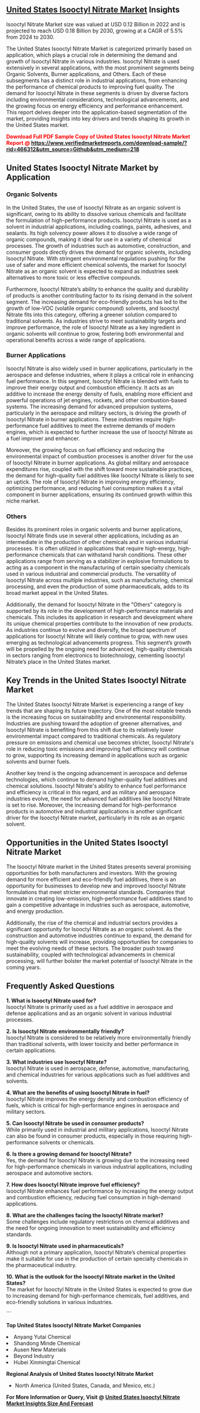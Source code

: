 <h2><a href="https://www.verifiedmarketreports.com/download-sample/?rid=466312&amp;utm_source=Github&amp;utm_medium=218" target="_blank">United States Isooctyl Nitrate Market</a> Insights</h2><p>Isooctyl Nitrate Market size was valued at USD 0.12 Billion in 2022 and is projected to reach USD 0.18 Billion by 2030, growing at a CAGR of 5.5% from 2024 to 2030.</p><p> <p>The United States Isooctyl Nitrate Market is categorized primarily based on application, which plays a crucial role in determining the demand and growth of Isooctyl Nitrate in various industries. Isooctyl Nitrate is used extensively in several applications, with the most prominent segments being Organic Solvents, Burner applications, and Others. Each of these subsegments has a distinct role in industrial applications, from enhancing the performance of chemical products to improving fuel quality. The demand for Isooctyl Nitrate in these segments is driven by diverse factors including environmental considerations, technological advancements, and the growing focus on energy efficiency and performance enhancement. This report delves deeper into the application-based segmentation of the market, providing insights into key drivers and trends shaping its growth in the United States market.</p> <p><strong><p><span class=""><span style="color: #ff0000;"><strong>Download Full PDF Sample Copy of United States Isooctyl Nitrate Market Report</strong> @ </span><a href="https://www.verifiedmarketreports.com/download-sample/?rid=466312&amp;utm_source=Github&amp;utm_medium=218" target="_blank">https://www.verifiedmarketreports.com/download-sample/?rid=466312&amp;utm_source=Github&amp;utm_medium=218</a></span></p></strong></p> <h2>United States Isooctyl Nitrate Market by Application</h2> <h3>Organic Solvents</h3> <p>In the United States, the use of Isooctyl Nitrate as an organic solvent is significant, owing to its ability to dissolve various chemicals and facilitate the formulation of high-performance products. Isooctyl Nitrate is used as a solvent in industrial applications, including coatings, paints, adhesives, and sealants. Its high solvency power allows it to dissolve a wide range of organic compounds, making it ideal for use in a variety of chemical processes. The growth of industries such as automotive, construction, and consumer goods directly drives the demand for organic solvents, including Isooctyl Nitrate. With stringent environmental regulations pushing for the use of safer and more efficient chemical solvents, the market for Isooctyl Nitrate as an organic solvent is expected to expand as industries seek alternatives to more toxic or less effective compounds.</p> <p>Furthermore, Isooctyl Nitrate’s ability to enhance the quality and durability of products is another contributing factor to its rising demand in the solvent segment. The increasing demand for eco-friendly products has led to the growth of low-VOC (volatile organic compound) solvents, and Isooctyl Nitrate fits into this category, offering a greener solution compared to traditional solvents. As industries strive to meet sustainability targets and improve performance, the role of Isooctyl Nitrate as a key ingredient in organic solvents will continue to grow, fostering both environmental and operational benefits across a wide range of applications.</p> <h3>Burner Applications</h3> <p>Isooctyl Nitrate is also widely used in burner applications, particularly in the aerospace and defense industries, where it plays a critical role in enhancing fuel performance. In this segment, Isooctyl Nitrate is blended with fuels to improve their energy output and combustion efficiency. It acts as an additive to increase the energy density of fuels, enabling more efficient and powerful operations of jet engines, rockets, and other combustion-based systems. The increasing demand for advanced propulsion systems, particularly in the aerospace and military sectors, is driving the growth of Isooctyl Nitrate in burner applications. These industries require high-performance fuel additives to meet the extreme demands of modern engines, which is expected to further increase the use of Isooctyl Nitrate as a fuel improver and enhancer.</p> <p>Moreover, the growing focus on fuel efficiency and reducing the environmental impact of combustion processes is another driver for the use of Isooctyl Nitrate in burner applications. As global military and aerospace expenditures rise, coupled with the shift toward more sustainable practices, the demand for high-quality fuel additives like Isooctyl Nitrate is likely to see an uptick. The role of Isooctyl Nitrate in improving energy efficiency, optimizing performance, and reducing fuel consumption makes it a vital component in burner applications, ensuring its continued growth within this niche market.</p> <h3>Others</h3> <p>Besides its prominent roles in organic solvents and burner applications, Isooctyl Nitrate finds use in several other applications, including as an intermediate in the production of other chemicals and in various industrial processes. It is often utilized in applications that require high-energy, high-performance chemicals that can withstand harsh conditions. These other applications range from serving as a stabilizer in explosive formulations to acting as a component in the manufacturing of certain specialty chemicals used in various industrial and commercial products. The versatility of Isooctyl Nitrate across multiple industries, such as manufacturing, chemical processing, and even the production of some pharmaceuticals, adds to its broad market appeal in the United States.</p> <p>Additionally, the demand for Isooctyl Nitrate in the "Others" category is supported by its role in the development of high-performance materials and chemicals. This includes its application in research and development where its unique chemical properties contribute to the innovation of new products. As industries continue to evolve and diversify, the broad spectrum of applications for Isooctyl Nitrate will likely continue to grow, with new uses emerging as technological advancements progress. This segment’s growth will be propelled by the ongoing need for advanced, high-quality chemicals in sectors ranging from electronics to biotechnology, cementing Isooctyl Nitrate’s place in the United States market.</p> <h2>Key Trends in the United States Isooctyl Nitrate Market</h2> <p>The United States Isooctyl Nitrate Market is experiencing a range of key trends that are shaping its future trajectory. One of the most notable trends is the increasing focus on sustainability and environmental responsibility. Industries are pushing toward the adoption of greener alternatives, and Isooctyl Nitrate is benefiting from this shift due to its relatively lower environmental impact compared to traditional chemicals. As regulatory pressure on emissions and chemical use becomes stricter, Isooctyl Nitrate's role in reducing toxic emissions and improving fuel efficiency will continue to grow, supporting its increasing demand in applications such as organic solvents and burner fuels.</p> <p>Another key trend is the ongoing advancement in aerospace and defense technologies, which continue to demand higher-quality fuel additives and chemical solutions. Isooctyl Nitrate's ability to enhance fuel performance and efficiency is critical in this regard, and as military and aerospace industries evolve, the need for advanced fuel additives like Isooctyl Nitrate is set to rise. Moreover, the increasing demand for high-performance products in automotive and industrial applications is another significant driver for the Isooctyl Nitrate market, particularly in its role as an organic solvent.</p> <h2>Opportunities in the United States Isooctyl Nitrate Market</h2> <p>The Isooctyl Nitrate market in the United States presents several promising opportunities for both manufacturers and investors. With the growing demand for more efficient and eco-friendly fuel additives, there is an opportunity for businesses to develop new and improved Isooctyl Nitrate formulations that meet stricter environmental standards. Companies that innovate in creating low-emission, high-performance fuel additives stand to gain a competitive advantage in industries such as aerospace, automotive, and energy production.</p> <p>Additionally, the rise of the chemical and industrial sectors provides a significant opportunity for Isooctyl Nitrate as an organic solvent. As the construction and automotive industries continue to expand, the demand for high-quality solvents will increase, providing opportunities for companies to meet the evolving needs of these sectors. The broader push toward sustainability, coupled with technological advancements in chemical processing, will further bolster the market potential of Isooctyl Nitrate in the coming years.</p> <h2>Frequently Asked Questions</h2> <p><strong>1. What is Isooctyl Nitrate used for?</strong><br> Isooctyl Nitrate is primarily used as a fuel additive in aerospace and defense applications and as an organic solvent in various industrial processes.</p> <p><strong>2. Is Isooctyl Nitrate environmentally friendly?</strong><br> Isooctyl Nitrate is considered to be relatively more environmentally friendly than traditional solvents, with lower toxicity and better performance in certain applications.</p> <p><strong>3. What industries use Isooctyl Nitrate?</strong><br> Isooctyl Nitrate is used in aerospace, defense, automotive, manufacturing, and chemical industries for various applications such as fuel additives and solvents.</p> <p><strong>4. What are the benefits of using Isooctyl Nitrate in fuel?</strong><br> Isooctyl Nitrate improves the energy density and combustion efficiency of fuels, which is critical for high-performance engines in aerospace and military sectors.</p> <p><strong>5. Can Isooctyl Nitrate be used in consumer products?</strong><br> While primarily used in industrial and military applications, Isooctyl Nitrate can also be found in consumer products, especially in those requiring high-performance solvents or chemicals.</p> <p><strong>6. Is there a growing demand for Isooctyl Nitrate?</strong><br> Yes, the demand for Isooctyl Nitrate is growing due to the increasing need for high-performance chemicals in various industrial applications, including aerospace and automotive sectors.</p> <p><strong>7. How does Isooctyl Nitrate improve fuel efficiency?</strong><br> Isooctyl Nitrate enhances fuel performance by increasing the energy output and combustion efficiency, reducing fuel consumption in high-demand applications.</p> <p><strong>8. What are the challenges facing the Isooctyl Nitrate market?</strong><br> Some challenges include regulatory restrictions on chemical additives and the need for ongoing innovation to meet sustainability and efficiency standards.</p> <p><strong>9. Is Isooctyl Nitrate used in pharmaceuticals?</strong><br> Although not a primary application, Isooctyl Nitrate’s chemical properties make it suitable for use in the production of certain specialty chemicals in the pharmaceutical industry.</p> <p><strong>10. What is the outlook for the Isooctyl Nitrate market in the United States?</strong><br> The market for Isooctyl Nitrate in the United States is expected to grow due to increasing demand for high-performance chemicals, fuel additives, and eco-friendly solutions in various industries.</p> ```</p><p><strong>Top United States Isooctyl Nitrate Market Companies</strong></p><div data-test-id=""><p><li>Anyang Yutai Chemical</li><li> Shandong Minde Chemical</li><li> Ausen New Materials</li><li> Beyond Industry</li><li> Hubei Xinmingtai Chemical</li></p><div><strong>Regional Analysis of&nbsp;United States Isooctyl Nitrate Market</strong></div><ul><li dir="ltr"><p dir="ltr">North America&nbsp;(United States, Canada, and Mexico, etc.)</p></li></ul><p><strong>For More Information or Query, Visit @&nbsp;</strong><strong><a href="https://www.verifiedmarketreports.com/product/isooctyl-nitrate-market/?utm_source=Github&amp;utm_medium=218" target="_blank">United States Isooctyl Nitrate Market Insights Size And Forecast</a></strong></p></div>
